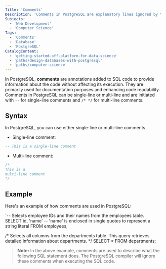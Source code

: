 ```yaml
---
Title: 'Comments'
Description: 'Comments in PostgreSQL are explanatory lines ignored by the compiler, enhancing code clarity and maintenance.'
Subjects:
  - 'Web Development'
  - 'Computer Science'
Tags:
  - 'Comments'
  - 'Database'
  - 'PostgreSQL'
CatalogContent:
  - 'getting-started-off-platform-for-data-science'
  - 'paths/design-databases-with-postgresql'
  - 'paths/computer-science'
---
```


In PostgreSQL, **comments** are annotations added to SQL code to provide information about the code without affecting its execution. They are primarily used for documentation purposes and enhancing code readability. Comments in PostgreSQL can be single-line or multi-line and are initiated with `--` for single-line comments and `/* */` for multi-line comments.  

## Syntax

In PostgreSQL, you can use either single-line or multi-line comments.

- Single-line comment:

```sql
-- This is a single-line comment
```

- Multi-line comment:

```sql
/*
This is a
multi-line comment
*/
```

## Example

Here's an example of how comments are used in PostgreSQL:

`-- Selects employee IDs and their names from the employees table.
SELECT id, 'name'  -- 'name' is enclosed in single quotes to represent a string literal
FROM employees; 

/*
  Selects all columns from the departments table.
  This query retrieves detailed information about departments.
*/
SELECT *
FROM departments;

> **Note:** In the above example, comments are used to describe what the following SQL statement does. The PostgreSQL compiler will ignore these comments when executing the SQL code.
